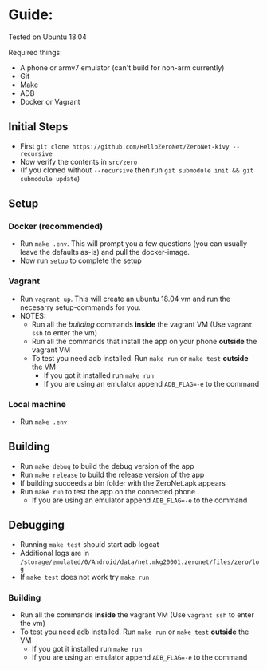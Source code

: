 # Guide:

Tested on Ubuntu 18.04

Required things:
 - A phone or armv7 emulator (can't build for non-arm currently)
 - Git
 - Make
 - ADB
 - Docker or Vagrant

## Initial Steps
 - First `git clone https://github.com/HelloZeroNet/ZeroNet-kivy --recursive`
 - Now verify the contents in `src/zero`
 - (If you cloned without `--recursive` then run `git submodule init && git submodule update`)

## Setup

### Docker (recommended)
 - Run `make .env`. This will prompt you a few questions (you can usually leave the defaults as-is) and pull the docker-image.
 - Now run `setup` to complete the setup

### Vagrant
 - Run `vagrant up`. This will create an ubuntu 18.04 vm and run the necesarry setup-commands for you.
 - NOTES:
   - Run all the _building_ commands **inside** the vagrant VM (Use `vagrant ssh` to enter the vm)
   - Run all the commands that install the app on your phone **outside** the vagrant VM
   - To test you need adb installed. Run `make run` or `make test` **outside** the VM
     - If you got it installed run `make run`
     - If you are using an emulator append `ADB_FLAG=-e` to the command


### Local machine
 - Run `make .env`

## Building
 - Run `make debug` to build the debug version of the app
 - Run `make release` to build the release version of the app
 - If building succeeds a bin folder with the ZeroNet.apk appears
 - Run `make run` to test the app on the connected phone
   - If you are using an emulator append `ADB_FLAG=-e` to the command

## Debugging
 - Running `make test` should start adb logcat
 - Additional logs are in `/storage/emulated/0/Android/data/net.mkg20001.zeronet/files/zero/log`
 - If `make test` does not work try `make run`

### Building
- Run all the commands **inside** the vagrant VM (Use `vagrant ssh` to enter the vm)
- To test you need adb installed. Run `make run` or `make test` **outside** the VM
  - If you got it installed run `make run`
  - If you are using an emulator append `ADB_FLAG=-e` to the command
